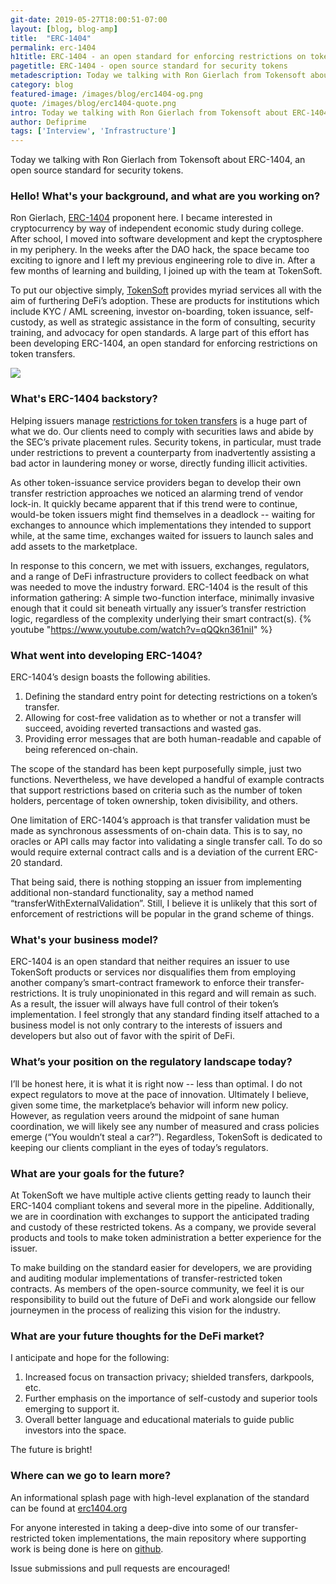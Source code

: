 ```yaml
---
git-date: 2019-05-27T18:00:51-07:00
layout: [blog, blog-amp]
title:  "ERC-1404"
permalink: erc-1404
h1title: ERC-1404 - an open standard for enforcing restrictions on token transfers
pagetitle: ERC-1404 - open source standard for security tokens
metadescription: Today we talking with Ron Gierlach from Tokensoft about ERC-1404, an open standard for enforcing restrictions on token transfers.
category: blog
featured-image: /images/blog/erc1404-og.png
quote: /images/blog/erc1404-quote.png
intro: Today we talking with Ron Gierlach from Tokensoft about ERC-1404, an open standard for enforcing restrictions on token transfers.
author: Defiprime
tags: ['Interview', 'Infrastructure']
---
```

Today we talking with Ron Gierlach from Tokensoft about ERC-1404, an open source standard for security tokens.

### Hello! What's your background, and what are you working on?

Ron Gierlach, [ERC-1404](https://erc1404.org/) proponent here. I became interested in cryptocurrency by way of independent economic study during college. After school, I moved into software development and kept the cryptosphere in my periphery. In the weeks after the DAO hack, the space became too exciting to ignore and I left my previous engineering role to dive in. After a few months of learning and building, I joined up with the team at TokenSoft.

To put our objective simply, [TokenSoft](https://www.tokensoft.io/) provides myriad services all with the aim of furthering DeFi’s adoption. These are products for institutions which include KYC / AML screening, investor on-boarding, token issuance, self-custody, as well as strategic assistance in the form of consulting, security training, and advocacy for open standards. A large part of this effort has been developing ERC-1404, an open standard for enforcing restrictions on token transfers.

![](/images/blog/erc1404.png)

### What's ERC-1404 backstory?

Helping issuers manage [restrictions for token transfers](https://medium.com/erc1404/erc-1404-simple-restricted-token-standard-f71290a48faa) is a huge part of what we do. Our clients need to comply with securities laws and abide by the SEC’s private placement rules. Security tokens, in particular, must trade under restrictions to prevent a counterparty from inadvertently assisting a bad actor in laundering money or worse, directly funding illicit activities.

As other token-issuance service providers began to develop their own transfer restriction approaches we noticed an alarming trend of vendor lock-in. It quickly became apparent that if this trend were to continue, would-be token issuers might find themselves in a deadlock -- waiting for exchanges to announce which implementations they intended to support while, at the same time, exchanges waited for issuers to launch sales and add assets to the marketplace.

In response to this concern, we met with issuers, exchanges, regulators, and a range of DeFi infrastructure providers to collect feedback on what was needed to move the industry forward. ERC-1404 is the result of this information gathering: A simple two-function interface, minimally invasive enough that it could sit beneath virtually any issuer’s transfer restriction logic, regardless of the complexity underlying their smart contract(s).
{% youtube "https://www.youtube.com/watch?v=qQQkn361niI" %}


### What went into developing ERC-1404?

ERC-1404’s design boasts the following abilities.
1. Defining the standard entry point for detecting restrictions on a token’s transfer.
2. Allowing for cost-free validation as to whether or not a transfer will succeed, avoiding reverted transactions and wasted gas.
3. Providing error messages that are both human-readable and capable of being referenced on-chain.

The scope of the standard has been kept purposefully simple, just two functions. Nevertheless, we have developed a handful of example contracts that support restrictions based on criteria such as the number of token holders, percentage of token ownership, token divisibility, and others.

One limitation of ERC-1404’s approach is that transfer validation must be made as synchronous assessments of on-chain data. This is to say, no oracles or API calls may factor into validating a single transfer call. To do so would require external contract calls and is a deviation of the current ERC-20 standard.

That being said, there is nothing stopping an issuer from implementing additional non-standard functionality, say a method named “transferWithExternalValidation”. Still, I believe it is unlikely that this sort of enforcement of restrictions will be popular in the grand scheme of things.



### What's your business model?

ERC-1404 is an open standard that neither requires an issuer to use TokenSoft products or services nor disqualifies them from employing another company’s smart-contract framework to enforce their transfer-restrictions. It is truly unopinionated in this regard and will remain as such. As a result, the issuer will always have full control of their token’s implementation. I feel strongly that any standard finding itself attached to a business model is not only contrary to the interests of issuers and developers but also out of favor with the spirit of DeFi.

### What’s your position on the regulatory landscape today?

I’ll be honest here, it is what it is right now -- less than optimal. I do not expect regulators to move at the pace of innovation. Ultimately I believe, given some time, the marketplace’s behavior will inform new policy. However, as regulation veers around the midpoint of sane human coordination, we will likely see any number of measured and crass policies emerge (“You wouldn’t steal a car?”). Regardless, TokenSoft is dedicated to keeping our clients compliant in the eyes of today’s regulators.

### What are your goals for the future?

At TokenSoft we have multiple active clients getting ready to launch their ERC-1404 compliant tokens and several more in the pipeline. Additionally, we are in coordination with exchanges to support the anticipated trading and custody of these restricted tokens. As a company, we provide several products and tools to make token administration a better experience for the issuer.

To make building on the standard easier for developers, we are providing and auditing modular implementations of transfer-restricted token contracts. As members of the open-source community, we feel it is our responsibility to build out the future of DeFi and work alongside our fellow journeymen in the process of realizing this vision for the industry.

### What are your future thoughts for the DeFi market?

I anticipate and hope for the following:
1. Increased focus on transaction privacy; shielded transfers, darkpools, etc.
2. Further emphasis on the importance of self-custody and superior tools emerging to support it.
3. Overall better language and educational materials to guide public investors into the space.

The future is bright!

### Where can we go to learn more?

An informational splash page with high-level explanation of the standard can be found at [erc1404.org](https://erc1404.org/)

For anyone interested in taking a deep-dive into some of our transfer-restricted token implementations, the main repository where supporting work is being done is here on [github](https://github.com/simple-restricted-token/simple-restricted-token).

Issue submissions and pull requests are encouraged!

